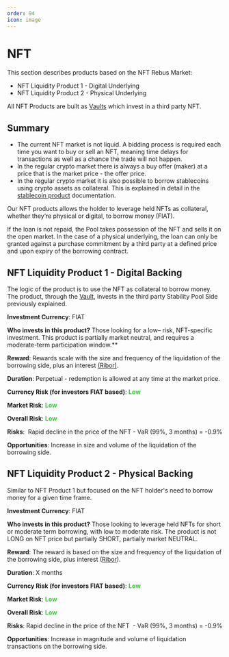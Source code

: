 ```yaml
---
order: 94
icon: image
---
```

# NFT

This section describes products based on the NFT Rebus Market:  

* NFT Liquidity Product 1 - Digital Underlying
* NFT Liquidity Product 2 - Physical Underlying

All NFT Products are built as [Vaults](rebus-vault.md) which invest in a third party NFT.  

## Summary

* The current NFT market is not liquid. A bidding process is required each time you want to buy or sell an NFT, meaning time delays for transactions as well as a chance the trade will not happen.
* In the regular crypto market there is always a buy offer (maker) at a price that is the market price - the offer price.
* In the regular crypto market it is also possible to borrow stablecoins using crypto assets as collateral. This is explained in detail in the [stablecoin product](stable-coin-products.md) documentation.

Our NFT products allows the holder to leverage held NFTs as collateral, whether they’re physical or digital, to borrow money (FIAT).  
  
If the loan is not repaid, the Pool takes possession of the NFT and sells it on the open market. In the case of a physical underlying, the loan can only be granted against a purchase commitment by a third party at a defined price and upon expiry of the borrowing contract.

## NFT Liquidity Product 1 - Digital Backing

The logic of the product is to use the NFT as collateral to borrow money.  
The product, through the [Vault](rebus-vault.md), invests in the third party Stability Pool Side previously explained.

**Investment Currency**: FIAT

**Who invests in this product?** Those looking for a low– risk, NFT-specific investment. This product is partially market neutral, and requires a moderate-term participation window.**  

**Reward**: Rewards scale with the size and frequency of the liquidation of the borrowing side, plus an interest [(Ribor)](ribor.md).

**Duration**: Perpetual - redemption is allowed at any time at the market price.

**Currency Risk (for investors FIAT based)**: **<span style="color:limegreen">Low</span>**

**Market Risk**: **<span style="color:limegreen">Low</span>**

**Overall Risk**: **<span style="color:limegreen">Low</span>**
  
**Risks**:  Rapid decline in the price of the NFT - VaR (99%, 3 months) = -0.9%

‍**Opportunities**: Increase in size and volume of the liquidation of the borrowing side.

## NFT Liquidity Product 2 - Physical Backing

Similar to NFT Product 1 but focused on the NFT holder's need to borrow money for a given time frame.

**Investment Currency**: FIAT

**Who invests in this product?** Those looking to leverage held NFTs for short or moderate term borrowing, with low to moderate risk. The product is not LONG on NFT price but partially SHORT, partially market NEUTRAL.

**Reward**: The reward is based on the size and frequency of the liquidation of the borrowing side, plus interest ([Ribor](https://www.rebuschain.com/platform/products-overview/ribor)).

**Duration**: X months

**Currency Risk (for investors FIAT based)**: **<span style="color:limegreen">Low</span>**

**Market Risk**: **<span style="color:limegreen">Low</span>**

**Overall Risk**: **<span style="color:limegreen">Low</span>**

**Risks**: Rapid decline in the price of the NFT  - VaR (99%, 3 months) = -0.9%

‍**Opportunities**: Increase in magnitude and volume of liquidation transactions on the borrowing side.
